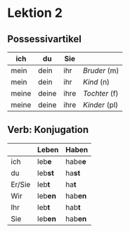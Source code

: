 # Lektion 2

## Possessivartikel
| ich | du | Sie | |
| --- | --- | --- | --- | 
| mein | dein | ihr | *Bruder* (m) |
| mein | dein | ihr | *Kind* (n) |
| meine | deine | ihre | *Tochter* (f)|
| meine | deine | ihre | *Kinder* (pl) |


## Verb: Konjugation

|        | Leben    | Haben | 
| ----   | ----     | ----    | 
| ich    | leb**e** | habe**e**    |
| du     | leb**st**|   ha**st**  |
| Er/Sie | leb**t** |   ha**t**  | 
| Wir    | leb**en**|   hab**en**  | 
| Ihr    | leb**t** |   hab**t**  |
| Sie    | leb**en**|   hab**en**  |


